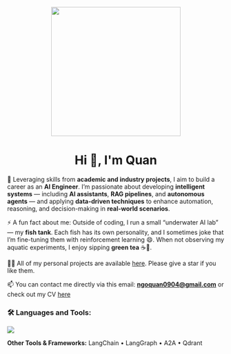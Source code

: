 <p align="center">
  <img src="https://media4.giphy.com/media/v1.Y2lkPTc5MGI3NjExa2RlM2Rudmg0YjY1aTUwZWV6ZnpyaTk0dW5scXZ2dHYyYzVpeWVrcyZlcD12MV9pbnRlcm5hbF9naWZfYnlfaWQmY3Q9Zw/RH27yHpI7CKt7xTqbx/giphy.gif" width="300"/>
</p>
<div align="center">
  <h1>Hi 👋, I'm Quan</h1>
</div>

🌱 Leveraging skills from **academic and industry projects**, I aim to build a career as an **AI Engineer**. I’m passionate about developing **intelligent systems** — including **AI assistants**, **RAG pipelines**, and **autonomous agents** — and applying **data-driven techniques** to enhance automation, reasoning, and decision-making in **real-world scenarios**.

⚡ A fun fact about me: Outside of coding, I run a small “underwater AI lab” — my **fish tank**. Each fish has its own personality, and I sometimes joke that I’m fine-tuning them with reinforcement learning 😄. When not observing my aquatic experiments, I enjoy sipping **green tea** ☕🐠.

👨‍💻 All of my personal projects are available [here](https://github.com/ngoquan0904). Please give a star if you like them.

📫 You can contact me directly via this email: **ngoquan0904@gmail.com** or check out my CV [here](https://drive.google.com/file/d/18IZAC1v84ZCIvvrmtZWkLncdU3C61mZS/view?usp=sharing)
### 🛠️ Languages and Tools:

<img src="https://skillicons.dev/icons?i=python,pytorch,sklearn,docker,googlecloud&perline=8" />

**Other Tools & Frameworks:** LangChain • LangGraph • A2A • Qdrant
